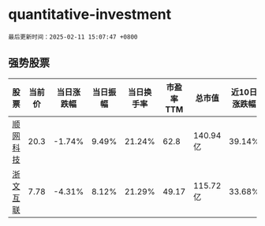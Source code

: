 # quantitative-investment

`最后更新时间：2025-02-11 15:07:47 +0800`

## 强势股票

|股票|当前价|当日涨跌幅|当日振幅|当日换手率|市盈率TTM|总市值|近10日涨跌幅|
|----|----|----|----|----|----|----|----|
|[顺网科技](https://xueqiu.com/S/SZ300113)|20.3|-1.74%|9.49%|21.24%|62.8|140.94亿|39.14%|
|[浙文互联](https://xueqiu.com/S/SH600986)|7.78|-4.31%|8.12%|21.29%|49.17|115.72亿|33.68%|
